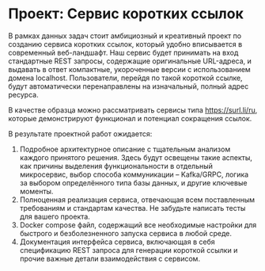 # Проект: Сервис коротких ссылок

В рамках данных задач стоит амбициозный и креативный проект по созданию сервиса коротких ссылок, который удобно вписывается в современный веб-ландшафт. Наш сервис будет принимать на вход стандартные REST запросы, содержащие оригинальные URL-адреса, и выдавать в ответ компактные, укороченные версии с использованием домена localhost. Пользователи, перейдя по такой короткой ссылке, будут автоматически перенаправлены на изначальный, полный адрес ресурса.

В качестве образца можно рассматривать сервисы типа https://surl.li/ru, которые демонстрируют функционал и потенциал сокращения ссылок.

В результате проектной работ ожидается:

1. Подробное архитектурное описание с тщательным анализом каждого принятого решения. Здесь будут освещены такие аспекты, как причины выделения функциональности в отдельный микросервис, выбор способа коммуникации – Kafka/GRPC, логика за выбором определённого типа базы данных, и другие ключевые моменты.
2. Полноценная реализация сервиса, отвечающая всем поставленным требованиям и стандартам качества. Не забудьте написать тесты для вашего проекта.
3. Docker compose файл, содержащий все необходимые настройки для быстрого и безболезненного запуска сервиса в любой среде.
4. Документация интерфейса сервиса, включающая в себя спецификацию REST запроса для генерации короткой ссылки и прочие важные детали взаимодействия с сервисом.

